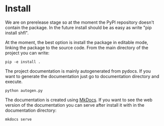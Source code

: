 # Install

We are on prerelease stage so at the moment the PyPI repository 
doesn't contain the package. In the future install should be as easy as write "pip install shfl".

At the moment, the best option is install the package in editable mode, linking the package to the source code. 
From the main directory of the project you can write: 

```shell
pip -e install .
```

The project documentation is mainly autogenerated from pydocs. If you want to generate the documentation just go to
documentation directory and execute.


```shell
python autogen.py
```

The documentation is created using [MkDocs](https://www.mkdocs.org/). If you want to see the web version of the 
documentation you can serve after install it with in the documentation directory:

```shell
mkdocs serve
```